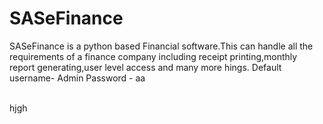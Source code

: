 # SASeFinance
SASeFinance is a python based Financial software.This can handle all the requirements of a finance company including receipt printing,monthly report generating,user level access and many more hings.
Default username- Admin
Password - aa

<br>
hjgh